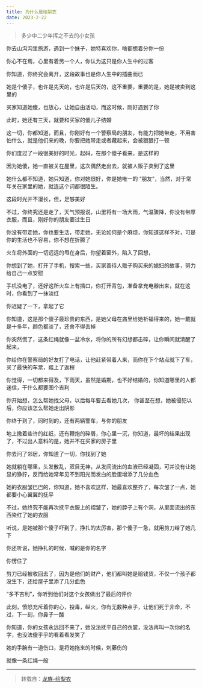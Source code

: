 ```yaml
---
title: 为什么是绘梨衣
date: 2023-2-22
---
```


> 多少中二少年挥之不去的小女孩

你去山沟沟里旅游，遇到一个妹子，她特喜欢你，啥都想着分你一份

你心不在焉，心里有着另一个人，你认为这只是你人生中的过客

你知道，你终究会离开，这段故事也是你人生中的插曲而已

她是个傻子，也许是先天的，也许是后天的，这不重要，重要的是，她是被卖到这里的

买家知道她傻，也放心，让她自由活动，而这时候，刚好遇到了你

此时，她还有三天，就要和买家的傻儿子结婚

这一切，你都知道，而且，你刚好有一个警察局的朋友，有能力把她带走，不用害怕什么，就是他们来的晚，你要把她带走或者藏起来，会被狠狠打一顿

你们度过了一段很美好的时光，起码，在那个傻子看来，是这样的

因为她傻，她一直被关在屋里，这次偶然走出去，就被人贩子卖到了这里

她什么都不知道，她只知道，你对她很好，你是她唯一的 “朋友”，当然，对于常年关在家里的她，就连这个词都很陌生。

这段时光并不漫长，但，足够美好

不过，你终究还是走了，天气预报说，山里将有一场大雨，气温骤降，你没有带厚衣服，而且，刚好你的朋友要过生日

你没有带走她，你也要生活，带走她，无论如何是个麻烦，你知道这样不对，可是你的生活也不容易，你不想在折腾了

火车将外面的一切远远的甩在身后，你望着窗外，陷入了回想，

你想到了她，打开了手机，搜索一些，买家善待人贩子购买来的媳妇的故事，努力给自己一点安慰

手机没电了，还好这所火车上有插口，你打开背包，准备拿充电器出来，就在这时，你看到了一抹淡红

你迟疑了一下，拿起了它

你知道，这是那个傻子最珍贵的东西，是她父母在庙里给她祈福得来的，她一戴就是十多年，颜色都淡了，还舍不得丢掉

你突然慌了，这条红绳就像一盆冷水，将你的所有幻想都击碎，让你瞬间就清醒了起来，

你给你在警察局的好友打了电话，让他赶紧带着人来，而你在下个站点就下了车，买了最快的车票，踏上了返程

你觉得，一切都来得及，下雨天，虽然是婚期，也不好结婚的，你知道哪里的人都迷信，干什么都要图个吉利

你开始想，怎么帮她找父母，以后每年要去看她几次， 你甚至在想，她被侵犯以后，你应该怎么帮她走出阴影

你终于到了，同时到的，还有两辆警车，与你的朋友

地上撒着些许的红纸，还有鞭炮的碎屑，你心里一沉，你知道，最坏的结果出现了，不过出人意料的是，她并不在买家的房子里

你去问了邻居，你知道了一切，你找到了她

她就躺在哪里，头发散乱，双目无神，从发间流出的血液已经凝固，可并没有让她显的狰狞，反而给她常年见不到阳光而发白的脸蛋增添了几分血色

她的衣服皱巴巴的，你知道，她不喜欢这样，她最喜欢整齐了，每次皱了一点，她都要小心翼翼的抚平

不过，她终究不能再次抚平衣服上的褶皱了，她的脖子上有个洞，从里面流出的东西染红了她的衣服

听说，是她被那个傻子吓到了，挣扎的太厉害，那个傻子一急，就用剪刀给了她几下

你还听说，她挣扎的时候，喊的是你的名字

你愣住了

剪刀已经被收回去了，因为是他们的财产，他们都叫她是赔钱货，不仅一个孩子都没生下，还给屋子里添了几分血色

“多不吉利”，你听到他们对这个女孩做出了最后的评价

此刻，愤怒充斥着你的心，投毒，纵火，你有无数种点子，让他们死于非命，不过，下一刻，你鼻子一酸

你知道，你的女孩永远回不来了，她没法抚平自己的衣裳，没法再叫一次你的名字，也没法傻乎乎的看着看发笑了

她的手腕有一道伤口，是将她拖来的时候，刺藤伤的

就像一条红绳一般

<hr>

> 转载自：[龙族-绘梨衣](https://www.zhihu.com/question/386159068/answer/2786227898)

